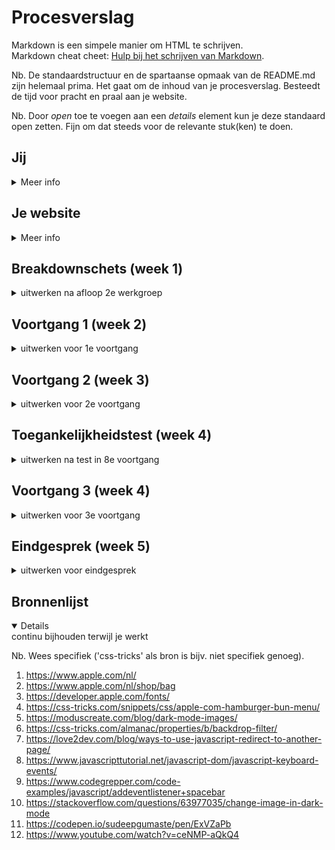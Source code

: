 # Procesverslag
Markdown is een simpele manier om HTML te schrijven.  
Markdown cheat cheet: [Hulp bij het schrijven van Markdown](https://github.com/adam-p/markdown-here/wiki/Markdown-Cheatsheet).

Nb. De standaardstructuur en de spartaanse opmaak van de README.md zijn helemaal prima. Het gaat om de inhoud van je procesverslag. Besteedt de tijd voor pracht en praal aan je website.

Nb. Door *open* toe te voegen aan een *details* element kun je deze standaard open zetten. Fijn om dat steeds voor de relevante stuk(ken) te doen.





## Jij

<details>
<summary>Meer info</summary>

### Auteur:
Jack van Vlerken

#### Je startniveau:
Blauw

#### Je focus:
Surface plane
 
</details>





## Je website

<details>
<summary>Meer info</summary>

### Je opdracht:
<a href="https://www.apple.com/nl/" alt="Apple website">Apple Website<a>

#### Screenshot(s) van de eerste pagina (small screen): 
Apple Website
<img src="Foto1.jpeg" width="200px" alt="omschrijving van de pagina">

#### Screenshot(s) van de tweede pagina (small screen):
Apple website 
<img src="Foto2.jpeg" width="200px" alt="omschrijving van de pagina">
 
</details>



## Breakdownschets (week 1)

<details>
<summary>uitwerken na afloop 2e werkgroep</summary>

### de hele pagina: 
<img src="Breakdownsheet.png" width="375px" alt="breakdown van de hele pagina">

### dynamisch deel (bijv menu): 
<img src="Breakdownsheet_menu.png" width="500px" alt="breakdown van een dynamisch deel">

</details>





## Voortgang 1 (week 2)

<details>
<summary>uitwerken voor 1e voortgang</summary>

### Stand van zaken
In deze week heb ik mijn HTML zo vanilla mogelijk proberen te maken en daarnaast met css gespeeld voor de positionering van elementen met flexbox en position.
Ik denk dat het opstellen van de HTML heel goed ging. Wat mij heel erg hielp was het maken van een breakdownsheet. Dit is een goeie manier van alles op de website te catagoriseren. Wel twijfel ik nog over mijn sections die ik in de html geplaatst heb.
 
<img src="HTML_1.jpeg" width="500px" alt="HTML opzet">

 Verder was het werken met flexbox en position aan het begin weer wat wennen. Dit was de eerste keer in een lange tijd dat ik hiermee gewerkt had, maar na even oefenen (vooral met flexfroggy) kreeg ik het weer te pakken.

### Agenda voor meeting
samen met je groepje opstellen

| Christaan Dirven   | Renee Stapert      | Jack van Vlerken   | 
| ---                | ---                | ---                | 
| Hoe je de CSS      | Wat is de beste    | Hoe maak ik een    | 
| en ik dit          | manier om te       | goed werkend       | 
| gestructueerd      | dit als er tijd is | hamburger menu?    | 
| vorm kan geven,    | beginnen?          | Hoe maak ik van    | 
| hoe moet je        |                    | een button een     | 
| beginnen?          |                    | foto?              | 


### Verslag van meeting

De feedback van de meeting zal ik hieronder in bullet points noemen:
 
 - Begin met HTML, vergeet de styling aan het begin
 - Verdeel CSS in comments. Header styling, main styling, (titel op pagina) styling.
 
 
 - melding = aside maken (class kan weggehaald worden)
 - h1 wel zichbaar maken, maak eerste titel van pagina
 - eerste section in header!
 - alt tags = meer duidelijk, wat het is
 
 laatste ding met buttons
 met details element
 

</details>





## Voortgang 2 (week 3)

<details>
<summary>uitwerken voor 2e voortgang</summary>

### Stand van zaken
In deze week ben ik aan mijn CSS en Javascipt begonnen. Wat er goed ging was het positioneren van elementen in CSS en deze de juiste grotes meegeven. Wat ik lastig vond is het maken van het hamburger menu en de animatie die daarbij hoort. 
 
 <img src="voortgang2.png" width="500px" alt="Opening website">
 <img src="voortgang2.1.png" width="500px" alt="Section 2">
 <img src="voortgang2_code.png" width="500px" alt="Voortgang 2 CSS">
 <img src="voortgang2_java.png" width="500px" alt="Voortgang 2 Java script">
 


### Agenda voor meeting
Tijdens de meeting wilde we allemaal meer te weten komen over hoe hamburger menu's werken en de animaties die daarbij horen.


### Verslag van meeting
De feedback van de meeting zal ik hieronder in bullet points noemen:
 
 - Javascript met classlist voor het tonen van het menu
 - 

</details>





## Toegankelijkheidstest (week 4)

<details>
<summary>uitwerken na test in 8e voortgang</summary>

### Bevindingen
Lijst met je bevindingen die in de test naar voren kwamen:
 
 - Apple maakt gebruik van een blauwe focus die alleen langs alle knoppen gaat.
 - De kleuren van apple zijn toegankelijk voor alle handicaps, wat betreft zicht.
 - 

#### Apple maakt gebruikt van een blauwe focus.
 <img src="blauwefocus.png" width="500px" alt="Apple Blauwe Focus">

De manier hoe dit opgelost kan worden:
 <br>
 <img src="oplossingfocus.png" width="500px" alt="Oplossing Blauwe Focus">

</details>





## Voortgang 3 (week 4)

<details>
<summary>uitwerken voor 3e voortgang</summary>

### Stand van zaken
In deze week heb ik mijn eerste pagina zo goed als af en ben ik aan mijn tweede pagina haar HTML begonnen.

 <img src="voortgang3_pagina2.1.png" width="500px" alt="Pagina 2">
 <img src="voortgang3_pagina2.png" width="500px" alt="Pagina 2 Code">
 <img src="voortgang3_css.png" width="500px" alt="Eerste pagina CSS">
 <img src="voortgang3_java.png" width="500px" alt="Eerste pagina JAVA">

### Agenda voor meeting
Hoe maak je een dropdown in een dropdown?
Hoe werk ik met meerdere style sheets?


### Verslag van meeting
De studenten assistent heeft ons goed verder geholpen, door een blik op onze code te nemen en onze vragen te beantwoorden. De studenten assistent had ook de apple website gebouwt voor mijn website dus kon mij goed op weg helpen met mijn bovenstaande vragen.

</details>





## Eindgesprek (week 5)

<details>
<summary>uitwerken voor eindgesprek</summary>

### Stand van zaken
hier dit ging goed & dit was lastig (neem ook screenshots op van delen van je website en code)

### Screenshot(s)

hier screenshot(s) van je eindresultaat

</details>





## Bronnenlijst

<details open>
<summary>continu bijhouden terwijl je werkt</summary>

Nb. Wees specifiek ('css-tricks' als bron is bijv. niet specifiek genoeg).

1. https://www.apple.com/nl/
2. https://www.apple.com/nl/shop/bag
3. https://developer.apple.com/fonts/ 
4. https://css-tricks.com/snippets/css/apple-com-hamburger-bun-menu/
5. https://moduscreate.com/blog/dark-mode-images/
6. https://css-tricks.com/almanac/properties/b/backdrop-filter/
7. https://love2dev.com/blog/ways-to-use-javascript-redirect-to-another-page/
8. https://www.javascripttutorial.net/javascript-dom/javascript-keyboard-events/
9. https://www.codegrepper.com/code-examples/javascript/addeventlistener+spacebar
10. https://stackoverflow.com/questions/63977035/change-image-in-dark-mode
11. https://codepen.io/sudeepgumaste/pen/ExVZaPb
12. https://www.youtube.com/watch?v=ceNMP-aQkQ4

</details>
